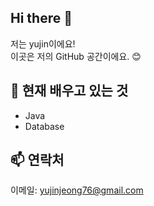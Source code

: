 ## Hi there 👋
저는 yujin이에요!  
이곳은 저의 GitHub 공간이에요. 😊  

## 🌱 현재 배우고 있는 것
- Java
- Database

## 📫 연락처
 이메일: yujinjeong76@gmail.com
<!--
**yujini02/yujini02** is a ✨ _special_ ✨ repository because its `README.md` (this file) appears on your GitHub profile.

Here are some ideas to get you started:

- 🔭 I’m currently working on ...
- 🌱 I’m currently learning ...
- 👯 I’m looking to collaborate on ...
- 🤔 I’m looking for help with ...
- 💬 Ask me about ...
- 📫 How to reach me: ...
- 😄 Pronouns: ...
- ⚡ Fun fact: ...
-->
